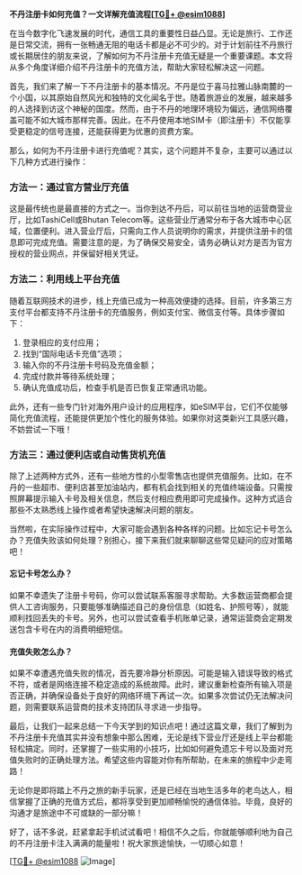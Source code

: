 **不丹注册卡如何充值？一文详解充值流程[[TG💪+ @esim1088](https://t.me/s/esim1088)]**

在当今数字化飞速发展的时代，通信工具的重要性日益凸显。无论是旅行、工作还是日常交流，拥有一张畅通无阻的电话卡都是必不可少的。对于计划前往不丹旅行或长期居住的朋友来说，了解如何为不丹注册卡充值无疑是一个重要课题。本文将从多个角度详细介绍不丹注册卡的充值方法，帮助大家轻松解决这一问题。

首先，我们来了解一下不丹注册卡的基本情况。不丹是位于喜马拉雅山脉南麓的一个小国，以其原始自然风光和独特的文化闻名于世。随着旅游业的发展，越来越多的人选择到访这个神秘的国度。然而，由于不丹的地理环境较为偏远，通信网络覆盖可能不如大城市那样完善。因此，在不丹使用本地SIM卡（即注册卡）不仅能享受更稳定的信号连接，还能获得更为优惠的资费方案。

那么，如何为不丹注册卡进行充值呢？其实，这个问题并不复杂，主要可以通过以下几种方式进行操作：

### 方法一：通过官方营业厅充值

这是最传统也是最直接的方式之一。当你到达不丹后，可以前往当地的运营商营业厅，比如TashiCell或Bhutan Telecom等。这些营业厅通常分布于各大城市中心区域，位置便利。进入营业厅后，只需向工作人员说明你的需求，并提供注册卡的信息即可完成充值。需要注意的是，为了确保交易安全，请务必确认对方是否为官方授权的营业网点，并保留好相关凭证。

### 方法二：利用线上平台充值

随着互联网技术的进步，线上充值已成为一种高效便捷的选择。目前，许多第三方支付平台都支持不丹注册卡的充值服务，例如支付宝、微信支付等。具体步骤如下：
1. 登录相应的支付应用；
2. 找到“国际电话卡充值”选项；
3. 输入你的不丹注册卡号码及充值金额；
4. 完成付款并等待系统处理；
5. 确认充值成功后，检查手机是否已恢复正常通讯功能。

此外，还有一些专门针对海外用户设计的应用程序，如eSIM平台，它们不仅能够简化充值流程，还能提供更加个性化的服务体验。如果你对这类新兴工具感兴趣，不妨尝试一下哦！

### 方法三：通过便利店或自动售货机充值

除了上述两种方式外，还有一些地方性的小型零售店也提供充值服务。比如，在不丹的一些超市、便利店甚至加油站内，都有机会找到相关的充值终端设备。只需按照屏幕提示输入卡号及相关信息，然后支付相应费用即可完成操作。这种方式适合那些不太熟悉线上操作或者希望快速解决问题的朋友。

当然啦，在实际操作过程中，大家可能会遇到各种各样的问题。比如忘记卡号怎么办？充值失败该如何处理？别担心，接下来我们就来聊聊这些常见疑问的应对策略吧！

#### 忘记卡号怎么办？

如果不幸遗失了注册卡号码，你可以尝试联系客服寻求帮助。大多数运营商都会提供人工咨询服务，只要能够准确描述自己的身份信息（如姓名、护照号等），就能顺利找回丢失的卡号。另外，也可以尝试查看手机账单记录，通常运营商会定期发送包含卡号在内的消费明细短信。

#### 充值失败怎么办？

如果不幸遭遇充值失败的情况，首先要冷静分析原因。可能是输入错误导致的格式不符，或者是网络连接不稳定造成的系统故障。此时，建议重新检查所有输入项是否正确，并确保设备处于良好的网络环境下再试一次。如果多次尝试仍无法解决问题，则需要联系运营商的技术支持团队寻求进一步指导。

最后，让我们一起来总结一下今天学到的知识点吧！通过这篇文章，我们了解到为不丹注册卡充值其实并没有想象中那么困难，无论是线下营业厅还是线上平台都能轻松搞定。同时，还掌握了一些实用的小技巧，比如如何避免遗忘卡号以及面对充值失败时的正确处理方法。希望这些内容能对你有所帮助，在未来的旅程中少走弯路！

无论你是即将踏上不丹之旅的新手玩家，还是已经在当地生活多年的老鸟达人，相信掌握了正确的充值方式后，都将享受到更加顺畅愉悦的通信体验。毕竟，良好的沟通才是旅途中不可或缺的一部分嘛！

好了，话不多说，赶紧拿起手机试试看吧！相信不久之后，你就能够顺利地为自己的不丹注册卡注入满满的能量啦！祝大家旅途愉快，一切顺心如意！

[[TG💪+ @esim1088](https://t.me/s/esim1088) ![Image](https://i.postimg.cc/4NQfJmqS/Snipaste-2025-05-13-00-14-12.png)]